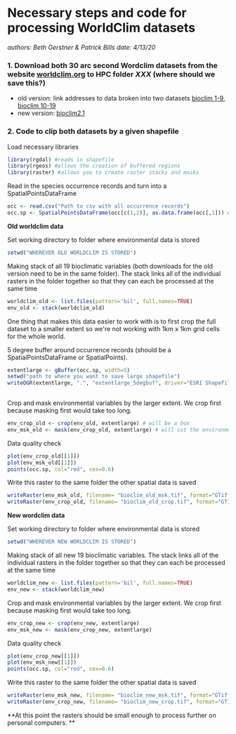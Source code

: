 # Necessary steps and code for processing WorldClim datasets #

*authors: Beth Gerstner & Patrick Bills*
*date: 4/13/20*


### 1. Download both 30 arc second Wordclim datasets from the website [worldclim.org](www.worldclim.org) to HPC folder *XXX* (where should we save this?)
  - old version: link addresses to data broken into two datasets [bioclim 1-9](http://biogeo.ucdavis.edu/data/climate/worldclim/1_4/grid/cur/bio1-9_30s_bil.zip), [bioclim 10-19](https://biogeo.ucdavis.edu/data/worldclim/v2.1/base/wc2.1_30s_bio.zip)
  - new version: [bioclim2.1](https://biogeo.ucdavis.edu/data/worldclim/v2.1/base/wc2.1_30s_bio.zip)

### 2. Code to clip both datasets by a given shapefile

Load necessary libraries 

```R
library(rgdal) #reads in shapefile
library(rgeos) #allows the creation of buffered regions
library(raster) #allows you to create raster stacks and masks
```

Read in the species occurrence records and turn into a SpatialPointsDataFrame

```R
occ <- read.csv("Path to csv with all occurrence records") 
occ.sp <- SpatialPointsDataFrame(occ[c(1,2)], as.data.frame(occ[,1])) #Makes it into spatial object 
```

**Old worldclim data**

Set working directory to folder where environmental data is stored 

```R
setwd("WHEREVER OLD WORLDCLIM IS STORED")
```

Making stack of all 19 bioclimatic variables (both downloads for the old version need to be in the same folder). The stack links all of the individual rasters in the folder together so that they can each be processed at the same time

```R
worldclim_old <- list.files(pattern='bil', full.names=TRUE)
env_old <- stack(worldclim_old)
```

One thing that makes this data easier to work with is to first crop the full dataset to a smaller extent so we're not working with 1km x 1km grid cells for the whole world. 

5 degree buffer around occurrence records (should be a SpatialPointsDataFrame or SpatialPoints). 

```R
extentlarge <- gBuffer(occ.sp, width=5)
setwd("path to where you want to save large shapefile")
writeOGR(extentlarge, ".", "extentlarge_5degbuf", driver="ESRI Shapefile")
   
```

Crop and mask environmental variables by the larger extent. We crop first because masking first would take too long.

```R
env_crop_old <- crop(env_old, extentlarge) # will be a box
env_msk_old <- mask(env_crop_old, extentlarge) # will cut the environmental variables to the buffered shape around occurrence records
```

Data quality check

```R
plot(env_crop_old[[1]])
plot(env_msk_old[[1]])
points(occ.sp, col="red", cex=0.6)
```

Write this raster to the same folder the other spatial data is saved

```R
writeRaster(env_msk_old, filename= "bioclim_old_msk.tif", format="GTiff", overwrite=T)
writeRaster(env_crop_old, filename= "bioclim_old_crop.tif", format="GTiff", overwrite=T) # This file can be used to project SDMs later 
```

**New wordclim data**

Set working directory to folder where environmental data is stored 

```R
setwd("WHEREVER NEW WORLDCLIM IS STORED")
```

Making stack of all new 19 bioclimatic variables. The stack links all of the individual rasters in the folder together so that they can each be processed at the same time

```R
worldclim_new <- list.files(pattern='bil', full.names=TRUE)
env_new <- stack(worldclim_new)
```

Crop and mask environmental variables by the larger extent. We crop first because masking first would take too long.
```R
env_crop_new <- crop(env_new, extentlarge)
env_msk_new <- mask(env_crop_new, extentlarge)
```

Data quality check
```R
plot(env_crop_new[[1]])
plot(env_msk_new[[1]])
points(occ.sp, col="red", cex=0.6)
```

Write this raster to the same folder the other spatial data is saved
```R
writeRaster(env_msk_new, filename= "bioclim_new_msk.tif", format="GTiff", overwrite=T)
writeRaster(env_crop_new, filename= "bioclim_new_crop.tif", format="GTiff", overwrite=T) # can be used to project SDMs later on
```

**At this point the rasters should be small enough to process further on personal computers. **








